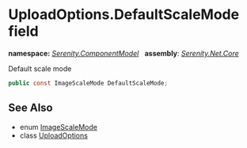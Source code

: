 # UploadOptions.DefaultScaleMode field
**namespace:** *[Serenity.ComponentModel](../../README.md#serenity.componentmodel-namespace)*   **assembly**: *[Serenity.Net.Core](../../README.md)*

Default scale mode

```csharp
public const ImageScaleMode DefaultScaleMode;
```

## See Also

* enum [ImageScaleMode](../../Serenity.Web/ImageScaleMode.md)
* class [UploadOptions](../UploadOptions.md)
